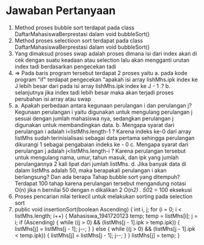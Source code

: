 # Jawaban Pertanyaan

1. Method proses bubble sort terdapat pada class DaftarMahasiswaBerprestasi dalam void bubbleSort()
2. Method proses selectioon sort terdapat pada class DaftarMahasiswaBerprestasi dalam void bubbleSort()
3. Yang dimaksud proses swap adalah proses dimana isi dari index akan di cek dengan suatu keadaan atau selection lalu akan mengganti urutan index tadi berdasarkan pengecekan tadi
4. => Pada baris program tersebut terdapat 2 proses yaitu
a. pada kode program "if" terdapat pengecekan "apakah isi array lishMhs.ipk index ke J lebih besar dari pada isi array lishMhs.ipk index ke J - 1 .?
b. selanjutnya jika index tadi lebih besar maka akan terjadi proses perubahan isi array atau swap
5. a. Apakah perbedaan antara kegunaan perulangan i dan perulangan j?
Kegunaan perulangan i yaitu digunakan untuk mengulang perulangan j sesuai dengan jumlah mahasiswa nya, sedangkan perulangan j digunakan untuk membandingkan data.
b. Mengapa syarat dari perulangan i adalah i<listMhs.length-1 ?
Karena indeks ke-0 dari array listMhs sudah terinisialisasi sebagai data pertama sehingga perulangan dikurangi 1 sebagai pengabaian indeks ke - 0
c. Mengapa syarat dari perulangan j adalah j<listMhs.length-i ?
Karena perulangan tersebut untuk mengulang nama, umur, tahun masuk, dan ipk yang jumlah perulangannya 2 kali lipat dari jumlah listMhs.
d. Jika banyak data di dalam listMhs adalah 50, maka berapakali perulangan i akan berlangsung? Dan ada berapa Tahap bubble sort yang ditempuh?
Terdapat 100 tahap karena perulangan tersebut mengandung notasi O(n) jika n bernilai 50 dengan n dikalikan 2
O(n*2) . 50*2 = 100 eksekusi
6.  Proses pencarian nilai terkecil untuk melakukan sorting pada selection sort
7. public void insertionSort(boolean Ascending) {
        int i, j;
        for (i = 0; i < listMhs.length; i++) {
            Mahasiswa_1941720123 temp;
            temp = listMhs[i];
            j = i;
            if (Ascending) {
                while ((j > 0) && (listMhs[j - 1].ipk > temp.ipk)) {
                    listMhs[j] = listMhs[j - 1];
                    j--;
                }
            } else {
                while ((j > 0) && (listMhs[j - 1].ipk < temp.ipk)) {
                    listMhs[j] = listMhs[j - 1];
                    j--;
                }
            }
            listMhs[j] = temp;
        }